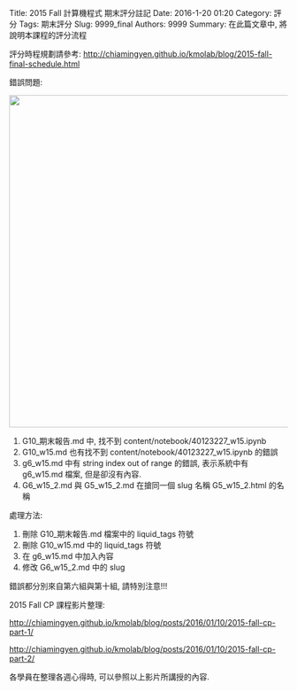 Title: 2015 Fall 計算機程式 期末評分註記
Date: 2016-1-20 01:20
Category: 評分
Tags: 期末評分
Slug: 9999_final
Authors: 9999
Summary: 在此篇文章中, 將說明本課程的評分流程

評分時程規劃請參考: <http://chiamingyen.github.io/kmolab/blog/2015-fall-final-schedule.html>

錯誤問題:

<img src="https://copy.com/w8gK8opjyaxzZbgv" width="600" />

1. G10_期末報告.md 中, 找不到 content/notebook/40123227_w15.ipynb
2. G10_w15.md 也有找不到 content/notebook/40123227_w15.ipynb 的錯誤
3. g6_w15.md 中有 string index out of range 的錯誤, 表示系統中有 g6_w15.md 檔案, 但是卻沒有內容.
4. G6_w15_2.md 與 G5_w15_2.md 在搶同一個 slug 名稱 G5_w15_2.html 的名稱

處理方法:

1. 刪除 G10_期末報告.md 檔案中的 liquid_tags 符號
2. 刪除 G10_w15.md 中的 liquid_tags 符號
3. 在 g6_w15.md 中加入內容
4. 修改 G6_w15_2.md 中的 slug

錯誤都分別來自第六組與第十組, 請特別注意!!!


2015 Fall CP 課程影片整理:

<http://chiamingyen.github.io/kmolab/blog/posts/2016/01/10/2015-fall-cp-part-1/>

<http://chiamingyen.github.io/kmolab/blog/posts/2016/01/10/2015-fall-cp-part-2/>

各學員在整理各週心得時, 可以參照以上影片所講授的內容.
